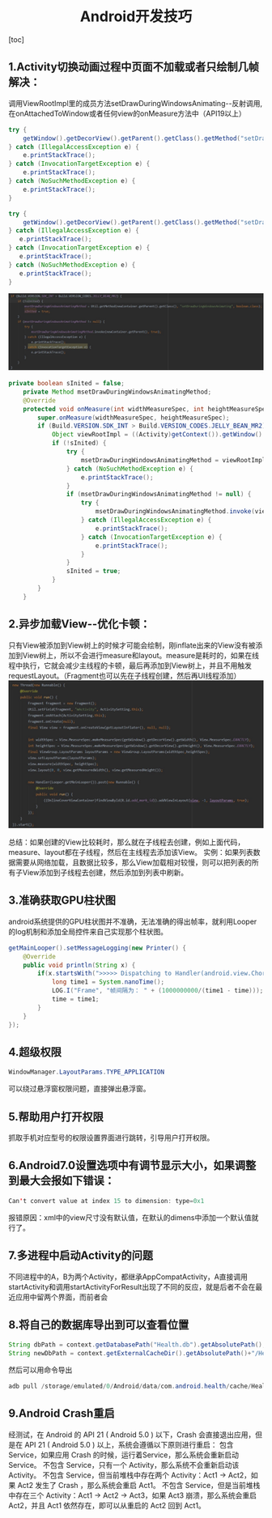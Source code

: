 <h1 align="center">Android开发技巧</h1> 

[toc]

## 1.Activity切换动画过程中页面不加载或者只绘制几帧解决：

调用ViewRootImpl里的成员方法setDrawDuringWindowsAnimating--反射调用,在onAttachedToWindow或者任何view的onMeasure方法中（API19以上）

```java
try {
	getWindow().getDecorView().getParent().getClass().getMethod("setDrawDuringWindowsAnimating", 				boolean.class).invoke(getWindow().getDecorView().getParent(), false);
} catch (IllegalAccessException e) {
	e.printStackTrace();
} catch (InvocationTargetException e) {
	e.printStackTrace();
} catch (NoSuchMethodException e) {
	e.printStackTrace();
}
```

```java
try {
	getWindow().getDecorView().getParent().getClass().getMethod("setDrawDuringWindowsAnimating", 				boolean.class).invoke(getWindow().getDecorView().getParent(), true);
} catch (IllegalAccessException e) {
   e.printStackTrace();
} catch (InvocationTargetException e) {
   e.printStackTrace();
} catch (NoSuchMethodException e) {
   e.printStackTrace();
}
```

![](media/skill1.jpg)

```java
private boolean sInited = false;
    private Method msetDrawDuringWindowsAnimatingMethod;
    @Override
    protected void onMeasure(int widthMeasureSpec, int heightMeasureSpec) {
        super.onMeasure(widthMeasureSpec, heightMeasureSpec);
        if (Build.VERSION.SDK_INT > Build.VERSION_CODES.JELLY_BEAN_MR2) {
            Object viewRootImpl = ((Activity)getContext()).getWindow().getDecorView().getParent();
            if (!sInited) {
                try {
                    msetDrawDuringWindowsAnimatingMethod = viewRootImpl.getClass().getMethod("setDrawDuringWindowsAnimating", boolean.class);
                } catch (NoSuchMethodException e) {
                    e.printStackTrace();
                }
                if (msetDrawDuringWindowsAnimatingMethod != null) {
                    try {
                        msetDrawDuringWindowsAnimatingMethod.invoke(viewRootImpl, true);
                    } catch (IllegalAccessException e) {
                        e.printStackTrace();
                    } catch (InvocationTargetException e) {
                        e.printStackTrace();
                    }
                }
                sInited = true;
            }
        }
    }
```

## 2.异步加载View--优化卡顿：

只有View被添加到View树上的时候才可能会绘制，刚inflate出来的View没有被添加到View树上，所以不会进行measure和layout。measure是耗时的，如果在线程中执行，它就会减少主线程的卡顿，最后再添加到View树上，并且不用触发requestLayout。（Fragment也可以先在子线程创建，然后再UI线程添加）
![](media/skill2.jpg)

总结：如果创建的View比较耗时，那么就在子线程去创建，例如上面代码，measure、layout都在子线程，然后在主线程去添加该View。
实例：如果列表数据需要从网络加载，且数据比较多，那么View加载相对较慢，则可以把列表的所有子View添加到子线程去创建，然后添加到列表中刷新。

## 3.准确获取GPU柱状图

android系统提供的GPU柱状图并不准确，无法准确的得出帧率，就利用Looper的log机制和添加全局控件来自己实现那个柱状图。
```java
getMainLooper().setMessageLogging(new Printer() {
    @Override
    public void println(String x) {
        if(x.startsWith(">>>>> Dispatching to Handler(android.view.Choreographer$FrameHandler)")){
            long time1 = System.nanoTime();
            LOG.I("Frame", "帧间隔为： " + (1000000000/(time1 - time)));
            time = time1;
        }
    }
});
```

## 4.超级权限

```java
WindowManager.LayoutParams.TYPE_APPLICATION
```

可以绕过悬浮窗权限问题，直接弹出悬浮窗。

## 5.帮助用户打开权限

抓取手机对应型号的权限设置界面进行跳转，引导用户打开权限。

## 6.Android7.0设置选项中有调节显示大小，如果调整到最大会报如下错误：

```java
Can't convert value at index 15 to dimension: type=0x1
```

报错原因：xml中的view尺寸没有默认值，在默认的dimens中添加一个默认值就行了。

## 7.多进程中启动Activity的问题

不同进程中的A，B为两个Activity，都继承AppCompatActivity，A直接调用startActivity和调用startActivityForResult出现了不同的反应，就是后者不会在最近应用中留两个界面，而前者会

## 8.将自己的数据库导出到可以查看位置

```java
String dbPath = context.getDatabasePath("Health.db").getAbsolutePath();
String newDbPath = context.getExternalCacheDir().getAbsolutePath()+"/Health.db"
```

然后可以用命令导出

```java
adb pull /storage/emulated/0/Android/data/com.android.health/cache/Health.db 文件保存目录(不设置则当前目录)
```

## 9.Android Crash重启

经测试，在 Android 的 API 21 ( Android 5.0 ) 以下，Crash 会直接退出应用，但是在 API 21 ( Android 5.0 ) 以上，系统会遵循以下原则进行重启：
	包含 Service，如果应用 Crash 的时候，运行着Service，那么系统会重新启动 Service。 
	不包含 Service，只有一个 Activity，那么系统不会重新启动该 Activity。 
	不包含 Service，但当前堆栈中存在两个 Activity：Act1 -> Act2，如果 Act2 发生了 Crash ，那么系统会重启 Act1。 
	不包含 Service，但是当前堆栈中存在三个 Activity：Act1 -> Act2 -> Act3，如果 Act3 崩溃，那么系统会重启 Act2，并且 Act1 依然存在，即可以从重启的 Act2 回到 Act1。
